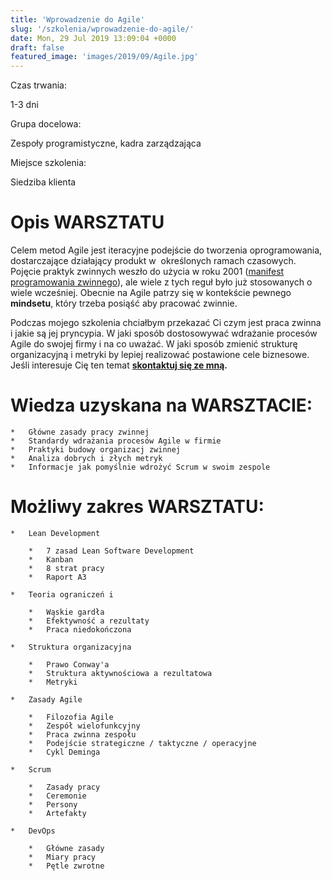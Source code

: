 ```yaml
---
title: 'Wprowadzenie do Agile'
slug: '/szkolenia/wprowadzenie-do-agile/'
date: Mon, 29 Jul 2019 13:09:04 +0000
draft: false
featured_image: 'images/2019/09/Agile.jpg'
---
```


Czas trwania:

1-3 dni

Grupa docelowa:

Zespoły programistyczne, kadra zarządzająca

Miejsce szkolenia:

Siedziba klienta

Opis WARSZTATU
==============

Celem metod Agile jest iteracyjne podejście do tworzenia oprogramowania, dostarczające działający produkt w  określonych ramach czasowych. Pojęcie praktyk zwinnych weszło do użycia w roku 2001 ([manifest programowania zwinnego](https://agilemanifesto.org/iso/pl/manifesto.html)), ale wiele z tych reguł było już stosowanych o wiele wcześniej. Obecnie na Agile patrzy się w kontekście pewnego **mindsetu**, który trzeba posiąść aby pracować zwinnie.

Podczas mojego szkolenia chciałbym przekazać Ci czym jest praca zwinna i jakie są jej pryncypia. W jaki sposób dostosowywać wdrażanie procesów Agile do swojej firmy i na co uważać. W jaki sposób zmienić strukturę organizacyjną i metryki by lepiej realizować postawione cele biznesowe. Jeśli interesuje Cię ten temat **[skontaktuj się ze mną](/kontakt).**

Wiedza uzyskana na WARSZTACIE:
==============================

 	*   Główne zasady pracy zwinnej
 	*   Standardy wdrażania procesów Agile w firmie
 	*   Praktyki budowy organizacj zwinnej
 	*   Analiza dobrych i złych metryk
 	*   Informacje jak pomyślnie wdrożyć Scrum w swoim zespole

Możliwy zakres WARSZTATU:
=========================

 	*   Lean Development
    
     	*   7 zasad Lean Software Development
     	*   Kanban
     	*   8 strat pracy
     	*   Raport A3
    
 	*   Teoria ograniczeń i
    
     	*   Wąskie gardła
     	*   Efektywność a rezultaty
     	*   Praca niedokończona
    
 	*   Struktura organizacyjna
    
     	*   Prawo Conway'a
     	*   Struktura aktywnościowa a rezultatowa
     	*   Metryki
    
 	*   Zasady Agile
    
     	*   Filozofia Agile
     	*   Zespół wielofunkcyjny
     	*   Praca zwinna zespołu
     	*   Podejście strategiczne / taktyczne / operacyjne
     	*   Cykl Deminga
    
 	*   Scrum
    
     	*   Zasady pracy
     	*   Ceremonie
     	*   Persony
     	*   Artefakty
    
 	*   DevOps
    
     	*   Główne zasady
     	*   Miary pracy
     	*   Pętle zwrotne
